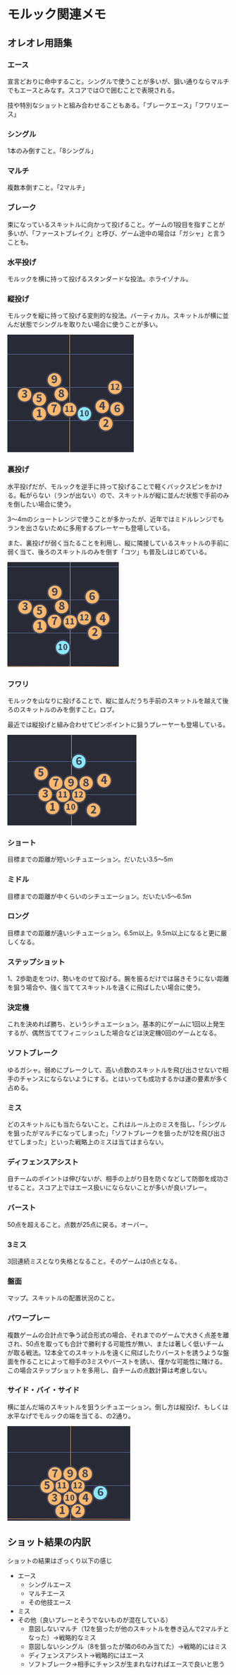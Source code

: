 # モルック関連メモ

## オレオレ用語集

### エース

宣言どおりに命中すること。シングルで使うことが多いが、狙い通りならマルチでもエースとみなす。スコアでは○で囲むことで表現される。

技や特別なショットと組み合わせることもある。「ブレークエース」「フワリエース」

### シングル

1本のみ倒すこと。「8シングル」

### マルチ

複数本倒すこと。「2マルチ」

### ブレーク

束になっているスキットルに向かって投げること。ゲームの1投目を指すことが多いが、「ファーストブレイク」と呼び、ゲーム途中の場合は「ガシャ」と言うことも。

### 水平投げ

モルックを横に持って投げるスタンダードな投法。ホライゾナル。

### 縦投げ

モルックを縦に持って投げる変則的な投法。バーティカル。スキットルが横に並んだ状態でシングルを取りたい場合に使うことが多い。

![](img/2020-02-17-21-56-29.png)

### 裏投げ

水平投げだが、モルックを逆手に持って投げることで軽くバックスピンをかける。転がらない（ランが出ない）ので、スキットルが縦に並んだ状態で手前のみを倒したい場合に使う。

3〜4mのショートレンジで使うことが多かったが、近年ではミドルレンジでもランを出さないために多用するプレーヤーも登場している。

また、裏投げが弱く当たることを利用し、縦に隣接しているスキットルの手前に弱く当て、後ろのスキットルのみを倒す「コツ」も普及しはじめている。

![](img/2020-02-17-21-56-03.png)

### フワリ

モルックを山なりに投げることで、縦に並んだうち手前のスキットルを越えて後ろのスキットルのみを倒すこと。ロブ。

最近では縦投げと組み合わせてピンポイントに狙うプレーヤーも登場している。

![](img/2020-02-17-21-54-57.png)

### ショート

目標までの距離が短いシチュエーション。だいたい3.5〜5m

### ミドル

目標までの距離が中くらいのシチュエーション。だいたい5〜6.5m

### ロング

目標までの距離が遠いシチュエーション。6.5m以上。9.5m以上になると更に厳しくなる。

### ステップショット

1、2歩助走をつけ、勢いをのせて投げる。腕を振るだけでは届きそうにない距離を狙う場合や、強く当ててスキットルを遠くに飛ばしたい場合に使う。

### 決定機

これを決めれば勝ち、というシチュエーション。基本的にゲームに1回以上発生するが、偶然当ててフィニッシュした場合などは決定機0回のゲームとなる。

### ソフトブレーク

ゆるガシャ。弱めにブレークして、高い点数のスキットルを飛び出させないで相手のチャンスにならないようにする。とはいっても成功するかは運の要素が多く占める。

### ミス

どのスキットルにも当たらないこと。これはルール上のミスを指し、「シングルを狙ったがマルチになってしまった」「ソフトブレークを狙ったが12を飛び出させてしまった」といった戦略上のミスは当てはまらない。

### ディフェンスアシスト

自チームのポイントは伸びないが、相手の上がり目を防ぐなどして防御を成功させること。スコア上ではエース扱いにならないことが多いが良いプレー。

### バースト

50点を超えること。点数が25点に戻る。オーバー。

### 3ミス

3回連続ミスとなり失格となること。そのゲームは0点となる。

### 盤面

マップ。スキットルの配置状況のこと。

### パワープレー

複数ゲームの合計点で争う試合形式の場合、それまでのゲームで大きく点差を離され、50点を取っても合計で勝利する可能性が無い、または著しく低いチームが取る戦法。12本全てのスキットルを遠くに飛ばしたりバーストを誘うような盤面を作ることによって相手の3ミスやバーストを誘い、僅かな可能性に賭ける。この場合ステップショットを多用し、自チームの点数計算は考慮しない。

### サイド・バイ・サイド

横に並んだ端のスキットルを狙うシチュエーション。倒し方は縦投げ、もしくは水平なげでモルックの端を当てる、の2通り。

![](img/2020-02-17-21-52-43.png)

## ショット結果の内訳

ショットの結果はざっくり以下の感じ

- エース
  - シングルエース
  - マルチエース
  - その他技エース
- ミス
- その他（良いプレーとそうでないものが混在している）
  - 意図しないマルチ（12を狙ったが他のスキットルを巻き込んで2マルチとなった）→戦略的なミス
  - 意図しないシングル（8を狙ったが隣の6のみ当てた）→戦略的にはミス
  - ディフェンスアシスト→戦略的にはエース
  - ソフトブレーク→相手にチャンスが生まれなければエースで良いと思う
